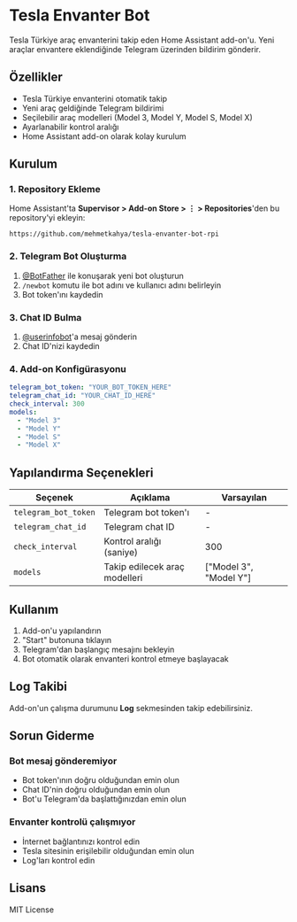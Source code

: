 # Tesla Envanter Bot

Tesla Türkiye araç envanterini takip eden Home Assistant add-on'u. Yeni araçlar envantere eklendiğinde Telegram üzerinden bildirim gönderir.

## Özellikler

- Tesla Türkiye envanterini otomatik takip
- Yeni araç geldiğinde Telegram bildirimi
- Seçilebilir araç modelleri (Model 3, Model Y, Model S, Model X)
- Ayarlanabilir kontrol aralığı
- Home Assistant add-on olarak kolay kurulum

## Kurulum

### 1. Repository Ekleme

Home Assistant'ta **Supervisor > Add-on Store > ⋮ > Repositories**'den bu repository'yi ekleyin:

```
https://github.com/mehmetkahya/tesla-envanter-bot-rpi
```

### 2. Telegram Bot Oluşturma

1. [@BotFather](https://t.me/botfather) ile konuşarak yeni bot oluşturun
2. `/newbot` komutu ile bot adını ve kullanıcı adını belirleyin
3. Bot token'ını kaydedin

### 3. Chat ID Bulma

1. [@userinfobot](https://t.me/userinfobot)'a mesaj gönderin
2. Chat ID'nizi kaydedin

### 4. Add-on Konfigürasyonu

```yaml
telegram_bot_token: "YOUR_BOT_TOKEN_HERE"
telegram_chat_id: "YOUR_CHAT_ID_HERE"
check_interval: 300
models:
  - "Model 3"
  - "Model Y"
  - "Model S" 
  - "Model X"
```

## Yapılandırma Seçenekleri

| Seçenek | Açıklama | Varsayılan |
|---------|----------|------------|
| `telegram_bot_token` | Telegram bot token'ı | - |
| `telegram_chat_id` | Telegram chat ID | - |
| `check_interval` | Kontrol aralığı (saniye) | 300 |
| `models` | Takip edilecek araç modelleri | ["Model 3", "Model Y"] |

## Kullanım

1. Add-on'u yapılandırın
2. "Start" butonuna tıklayın
3. Telegram'dan başlangıç mesajını bekleyin
4. Bot otomatik olarak envanteri kontrol etmeye başlayacak

## Log Takibi

Add-on'un çalışma durumunu **Log** sekmesinden takip edebilirsiniz.

## Sorun Giderme

### Bot mesaj gönderemiyor
- Bot token'ının doğru olduğundan emin olun
- Chat ID'nin doğru olduğundan emin olun
- Bot'u Telegram'da başlattığınızdan emin olun

### Envanter kontrolü çalışmıyor
- İnternet bağlantınızı kontrol edin
- Tesla sitesinin erişilebilir olduğundan emin olun
- Log'ları kontrol edin

## Lisans

MIT License
